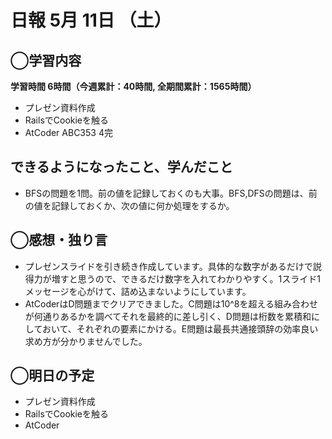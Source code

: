 # 日報  5月 11日 （土）

## ◯学習内容

**学習時間  6時間（今週累計：40時間, 全期間累計：1565時間）**

- プレゼン資料作成
- RailsでCookieを触る
- AtCoder ABC353 4完

## できるようになったこと、学んだこと

- BFSの問題を1問。前の値を記録しておくのも大事。BFS,DFSの問題は、前の値を記録しておくか、次の値に何か処理をするか。

## ◯感想・独り言

- プレゼンスライドを引き続き作成しています。具体的な数字があるだけで説得力が増すと思うので、できるだけ数字を入れてわかりやすく。1スライド1メッセージを心がけて、詰め込まないようにしています。
- AtCoderはD問題までクリアできました。C問題は10^8を超える組み合わせが何通りあるかを調べてそれを最終的に差し引く、D問題は桁数を累積和にしておいて、それぞれの要素にかける。E問題は最長共通接頭辞の効率良い求め方が分かりませんでした。

## ◯明日の予定

- プレゼン資料作成
- RailsでCookieを触る
- AtCoder
